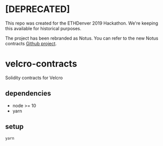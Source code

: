 # [DEPRECATED]

This repo was created for the ETHDenver 2019 Hackathon.  We're keeping this available for historical purposes.

The project has been rebranded as Notus.  You can refer to the new Notus contracts [Github project](https://github.com/NotifyUs/notus-contracts).

# velcro-contracts

Solidity contracts for Velcro

## dependencies
- node >= 10
- yarn

## setup
```bash
yarn
```
